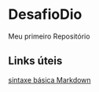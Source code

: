 # DesafioDio
Meu primeiro Repositório
## Links úteis
[sintaxe básica Markdown](https://www.markdownguide.org/getting-started/)
